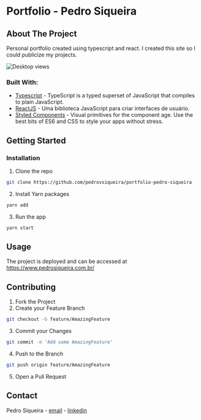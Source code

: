 # Portfolio - Pedro Siqueira


## About The Project
Personal portfolio created using typescript and react. I created this site so I could publicize my projects.


![Desktop views](/webpage.png)

### Built With:

* [Typescript](https://www.typescriptlang.org/) - TypeScript is a typed superset of JavaScript that compiles to plain JavaScript.
* [ReactJS](https://pt-br.reactjs.org/) - Uma biblioteca JavaScript para criar interfaces de usuário.
* [Styled Components](https://styled-components.com/) - Visual primitives for the component age. Use the best bits of ES6 and CSS to style your apps without stress.



<!-- GETTING STARTED -->
## Getting Started

### Installation

1. Clone the repo
```sh
git clone https://github.com/pedrovsiqueira/portfolio-pedro-siqueira
```
2. Install Yarn packages
```sh
yarn add
```
3. Run the app
```sh
yarn start
```

<!-- USAGE EXAMPLES -->
## Usage

The project is deployed and can be accessed at https://www.pedrosiqueira.com.br/


<!-- CONTRIBUTING -->
## Contributing


1. Fork the Project
2. Create your Feature Branch
```sh
git checkout -b feature/AmazingFeature
```
3. Commit your Changes
```sh
git commit -m 'Add some AmazingFeature'
```
4. Push to the Branch
```sh
git push origin feature/AmazingFeature
```
5. Open a Pull Request



<!-- CONTACT -->
## Contact

Pedro Siqueira - [email](mailto:pedro.v.siqueira@gmail.com) - [linkedin](https://www.linkedin.com/in/pedrovsiqueira/)
